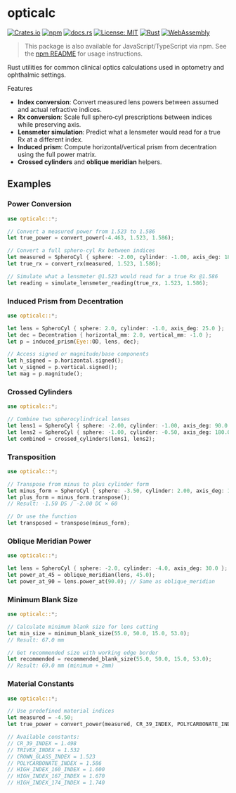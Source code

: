 opticalc
============

[![Crates.io](https://img.shields.io/crates/v/opticalc.svg)](https://crates.io/crates/opticalc)
[![npm](https://img.shields.io/npm/v/opticalc.svg)](https://www.npmjs.com/package/opticalc)
[![docs.rs](https://docs.rs/opticalc/badge.svg)](https://docs.rs/opticalc)
[![License: MIT](https://img.shields.io/badge/License-MIT-yellow.svg)](https://opensource.org/licenses/MIT)
[![Rust](https://img.shields.io/badge/rust-1.70%2B-orange.svg)](https://www.rust-lang.org)
[![WebAssembly](https://img.shields.io/badge/WebAssembly-enabled-purple.svg)](https://webassembly.org)

> This package is also available for JavaScript/TypeScript via npm. See the [npm README](https://github.com/ocudigital/opticalc/blob/master/README.npm.md) for usage instructions.

Rust utilities for common clinical optics calculations used in optometry and ophthalmic settings.

Features
- **Index conversion**: Convert measured lens powers between assumed and actual refractive indices.
- **Rx conversion**: Scale full sphero‑cyl prescriptions between indices while preserving axis.
- **Lensmeter simulation**: Predict what a lensmeter would read for a true Rx at a different index.
- **Induced prism**: Compute horizontal/vertical prism from decentration using the full power matrix.
- **Crossed cylinders** and **oblique meridian** helpers.

## Examples

### Power Conversion

```rust
use opticalc::*;

// Convert a measured power from 1.523 to 1.586
let true_power = convert_power(-4.463, 1.523, 1.586);

// Convert a full sphero‑cyl Rx between indices
let measured = SpheroCyl { sphere: -2.00, cylinder: -1.00, axis_deg: 180.0 };
let true_rx = convert_rx(measured, 1.523, 1.586);

// Simulate what a lensmeter @1.523 would read for a true Rx @1.586
let reading = simulate_lensmeter_reading(true_rx, 1.523, 1.586);
```

### Induced Prism from Decentration

```rust
use opticalc::*;

let lens = SpheroCyl { sphere: 2.0, cylinder: -1.0, axis_deg: 25.0 };
let dec = Decentration { horizontal_mm: 2.0, vertical_mm: -1.0 };
let p = induced_prism(Eye::OD, lens, dec);

// Access signed or magnitude/base components
let h_signed = p.horizontal.signed();
let v_signed = p.vertical.signed();
let mag = p.magnitude();
```

### Crossed Cylinders

```rust
use opticalc::*;

// Combine two spherocylindrical lenses
let lens1 = SpheroCyl { sphere: -2.00, cylinder: -1.00, axis_deg: 90.0 };
let lens2 = SpheroCyl { sphere: -1.00, cylinder: -0.50, axis_deg: 180.0 };
let combined = crossed_cylinders(lens1, lens2);
```

### Transposition

```rust
use opticalc::*;

// Transpose from minus to plus cylinder form
let minus_form = SpheroCyl { sphere: -3.50, cylinder: 2.00, axis_deg: 150.0 };
let plus_form = minus_form.transpose();
// Result: -1.50 DS / -2.00 DC × 60

// Or use the function
let transposed = transpose(minus_form);
```

### Oblique Meridian Power

```rust
use opticalc::*;

let lens = SpheroCyl { sphere: -2.0, cylinder: -4.0, axis_deg: 30.0 };
let power_at_45 = oblique_meridian(lens, 45.0);
let power_at_90 = lens.power_at(90.0); // Same as oblique_meridian
```

### Minimum Blank Size

```rust
use opticalc::*;

// Calculate minimum blank size for lens cutting
let min_size = minimum_blank_size(55.0, 50.0, 15.0, 53.0);
// Result: 67.0 mm

// Get recommended size with working edge border
let recommended = recommended_blank_size(55.0, 50.0, 15.0, 53.0);
// Result: 69.0 mm (minimum + 2mm)
```

### Material Constants

```rust
use opticalc::*;

// Use predefined material indices
let measured = -4.50;
let true_power = convert_power(measured, CR_39_INDEX, POLYCARBONATE_INDEX);

// Available constants:
// CR_39_INDEX = 1.498
// TRIVEX_INDEX = 1.532
// CROWN_GLASS_INDEX = 1.523
// POLYCARBONATE_INDEX = 1.586
// HIGH_INDEX_160_INDEX = 1.600
// HIGH_INDEX_167_INDEX = 1.670
// HIGH_INDEX_174_INDEX = 1.740
```
